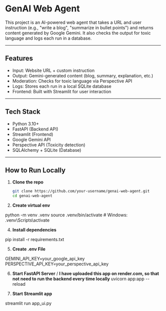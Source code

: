 #  GenAI Web Agent

This project is an AI-powered web agent that takes a URL and user instruction (e.g., "write a blog", "summarize in bullet points") and returns content generated by Google Gemini. It also checks the output for toxic language and logs each run in a database.

---

##  Features

-  Input: Website URL + custom instruction
-  Output: Gemini-generated content (blog, summary, explanation, etc.)
-  Moderation: Checks for toxic language via Perspective API
-  Logs: Stores each run in a local SQLite database
-  Frontend: Built with Streamlit for user interaction

---

##  Tech Stack

- Python 3.10+
- FastAPI (Backend API)
- Streamlit (Frontend)
- Google Gemini API
- Perspective API (Toxicity detection)
- SQLAlchemy + SQLite (Database)

---

##  How to Run Locally

1. **Clone the repo**
   ```bash
   git clone https://github.com/your-username/genai-web-agent.git
   cd genai-web-agent

2. **Create virtual env**

python -m venv .venv
source .venv/bin/activate  # Windows: .venv\Scripts\activate

4. **Install dependencies**

pip install -r requirements.txt

5. **Create .env File**

GEMINI_API_KEY=your_google_api_key
PERSPECTIVE_API_KEY=your_perspective_api_key

6. **Start FastAPI Server** / **I have uploaded this app on render.com, so that not need to run the backend every time locally**
uvicorn app:app --reload

8. **Start Streamlit app**

streamlit run app_ui.py

